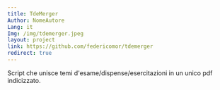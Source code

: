 ```yaml
---
title: TdeMerger
Author: NomeAutore
Lang: it
Img: /img/tdemerger.jpeg
layout: project
link: https://github.com/federicomor/tdemerger
redirect: true
---
```

Script che unisce temi d'esame/dispense/esercitazioni in un unico pdf indicizzato.
